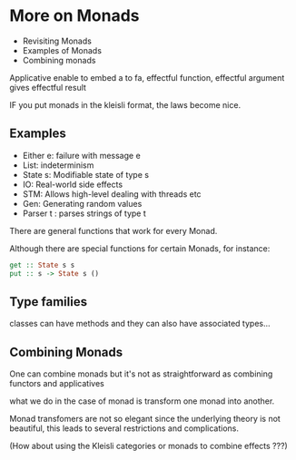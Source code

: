 # More on Monads

- Revisiting Monads
- Examples of Monads
- Combining monads

Applicative enable to embed a to fa, 
effectful function, effectful argument gives effectful result

IF you put monads in the kleisli format, the laws become 
nice.

## Examples

- Either e: failure with message e
- List: indeterminism
- State s: Modifiable state of type s
- IO: Real-world side effects
- STM: Allows high-level dealing with threads etc
- Gen: Generating random values
- Parser t : parses strings of type t

There are general functions that work for every Monad.

Although there are special functions for certain Monads, for
instance:

```haskell
get :: State s s
put :: s -> State s ()
```

## Type families

classes can have methods
and they can also have associated types...

## Combining Monads

One can combine monads but it's not as straightforward as combining functors and applicatives

what we do in the case of monad is transform one monad into another.

Monad transfomers are not so elegant since the underlying theory is not beautiful, this leads to several restrictions and complications. 

(How about using the Kleisli categories or monads to combine effects ???)